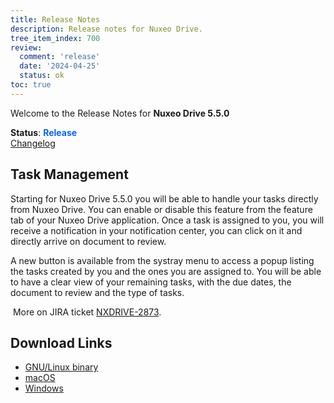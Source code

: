 ```yaml
---
title: Release Notes
description: Release notes for Nuxeo Drive.
tree_item_index: 700
review:
  comment: 'release'
  date: '2024-04-25'
  status: ok
toc: true
---
```


Welcome to the Release Notes for **Nuxeo Drive 5.5.0**

**Status**: <font color="#0066ff">**Release**</font> </br>
<i class="fa fa-long-arrow-right" aria-hidden="true"></i> [Changelog](https://github.com/nuxeo/nuxeo-drive/blob/master/docs/changes/5.5.0.md)

## Task Management 

Starting for Nuxeo Drive 5.5.0 you will be able to handle your tasks directly from Nuxeo Drive. 
You can enable or disable this feature from the feature tab of your Nuxeo Drive application. 
Once a task is assigned to you, you will receive a notification in your notification center, you can click on it and directly arrive on document to review. 

A new button is available from the systray menu to access a popup listing the tasks created by you and the ones you are assigned to. You will be able to have a clear view of your remaining tasks, with the due dates, the document to review and the type of tasks. 

<i class="fa fa-long-arrow-right" aria-hidden="true"></i>&nbsp;More on JIRA ticket [NXDRIVE-2873](https://jira.nuxeo.com/browse/NXDRIVE-2873).

## Download Links

- [GNU/Linux binary](https://community.nuxeo.com/static/drive-updates/release/nuxeo-drive-5.5.0-x86_64.AppImage)
- [macOS](https://community.nuxeo.com/static/drive-updates/release/nuxeo-drive-5.5.0.dmg)
- [Windows](https://community.nuxeo.com/static/drive-updates/release/nuxeo-drive-5.5.0.exe)

